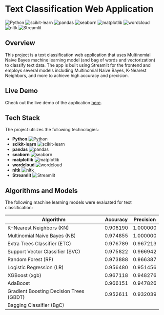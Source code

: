 # Text Classification Web Application

![Python](https://img.shields.io/badge/Python-3.9-blue.svg)
![scikit-learn](https://img.shields.io/badge/scikit--learn-0.24.1-orange.svg)
![pandas](https://img.shields.io/badge/pandas-1.2.3-yellow.svg)
![seaborn](https://img.shields.io/badge/seaborn-0.11.1-blue.svg)
![matplotlib](https://img.shields.io/badge/matplotlib-3.3.4-red.svg)
![wordcloud](https://img.shields.io/badge/wordcloud-1.8.1-lightgrey.svg)
![nltk](https://img.shields.io/badge/nltk-3.5-green.svg)
![Streamlit](https://img.shields.io/badge/Streamlit-0.82.0-brightgreen.svg)

## Overview

This project is a text classification web application that uses Multinomial Naive Bayes machine learning model (and bag of words and vectorization) to classify text data. The app is built using Streamlit for the frontend and employs several models including Multinomial Naive Bayes, K-Nearest Neighbors, and more to achieve high accuracy and precision.

## Live Demo

Check out the live demo of the application [here](https://sms-classification.streamlit.app/).

## Tech Stack

The project utilizes the following technologies:

- **Python** ![Python](https://img.shields.io/badge/Python-3.9-blue.svg)
- **scikit-learn** ![scikit-learn](https://img.shields.io/badge/scikit--learn-0.24.1-orange.svg)
- **pandas** ![pandas](https://img.shields.io/badge/pandas-1.2.3-yellow.svg)
- **seaborn** ![seaborn](https://img.shields.io/badge/seaborn-0.11.1-blue.svg)
- **matplotlib** ![matplotlib](https://img.shields.io/badge/matplotlib-3.3.4-red.svg)
- **wordcloud** ![wordcloud](https://img.shields.io/badge/wordcloud-1.8.1-lightgrey.svg)
- **nltk** ![nltk](https://img.shields.io/badge/nltk-3.5-green.svg)
- **Streamlit** ![Streamlit](https://img.shields.io/badge/Streamlit-0.82.0-brightgreen.svg)

## Algorithms and Models

The following machine learning models were evaluated for text classification:

| Algorithm      | Accuracy | Precision |
| -------------- | -------- | --------- |
| K-Nearest Neighbors (KN) | 0.906190 | 1.000000 |
| Multinomial Naive Bayes (NB) | 0.974855 | 1.000000 |
| Extra Trees Classifier (ETC) | 0.976789 | 0.967213 |
| Support Vector Classifier (SVC) | 0.975822 | 0.966942 |
| Random Forest (RF) | 0.973888 | 0.966387 |
| Logistic Regression (LR) | 0.956480 | 0.951456 |
| XGBoost (xgb) | 0.967118 | 0.948276 |
| AdaBoost | 0.966151 | 0.947826 |
| Gradient Boosting Decision Trees (GBDT) | 0.952611 | 0.932039 |
| Bagging Classifier (BgC) |
